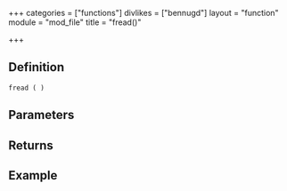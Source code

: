 +++
categories = ["functions"]
divlikes = ["bennugd"]
layout = "function"
module = "mod_file"
title = "fread()"

+++

## Definition

    fread ( )

## Parameters

## Returns

## Example

